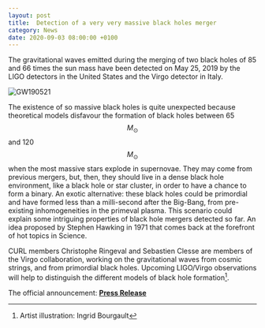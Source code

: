 ```yaml
---
layout: post
title:  Detection of a very very massive black holes merger
category: News
date: 2020-09-03 08:00:00 +0100
---
```


The gravitational waves emitted during the merging of two black holes
of 85 and 66 times the sun mass have been detected on May 25, 2019 by
the LIGO detectors in the United States and the Virgo detector in
Italy.

![GW190521]({{site.baseurl}}/assets/images/outreach/ligovirgo_merger.jpg)

The existence of so massive black holes is quite unexpected because
theoretical models disfavour the formation of black holes between
65 $$M_{\odot}$$ and 120 $$M_{\odot}$$ when the most massive stars explode in
supernovae. They may come from previous mergers, but, then, they should
live in a dense black hole environment, like a black hole or star
cluster, in order to have a chance to form a binary.  An exotic
alternative: these black holes could be primordial and have formed
less than a milli-second after the Big-Bang, from pre-existing
inhomogeneities in the primeval plasma.  This scenario could explain
some intriguing properties of black hole mergers detected so far.  An
idea proposed by Stephen Hawking in 1971 that comes back at the
forefront of hot topics in Science.

CURL members Christophe Ringeval and Sebastien Clesse are members of
the Virgo collaboration, working on the gravitational waves from
cosmic strings, and from primordial black holes. Upcoming LIGO/Virgo
observations will help to distinguish the different models of black
hole formation[^1].

The official announcement: [**Press Release**](https://www.ligo.org/detections/GW190521/files/pr-english.pdf)


[^1]: Artist illustration: Ingrid Bourgault

